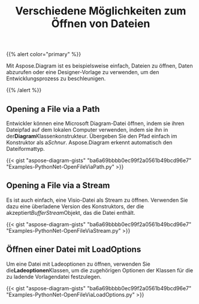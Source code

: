 ﻿---
title: Verschiedene Möglichkeiten zum Öffnen von Dateien
type: docs
weight: 10
url: /de/python-net/different-ways-to-open-files/
---
{{% alert color="primary" %}}

Mit Aspose.Diagram ist es beispielsweise einfach, Dateien zu öffnen, Daten abzurufen oder eine Designer-Vorlage zu verwenden, um den Entwicklungsprozess zu beschleunigen.

{{% /alert %}}

## **Opening a File via a Path**

 Entwickler können eine Microsoft Diagram-Datei öffnen, indem sie ihren Dateipfad auf dem lokalen Computer verwenden, indem sie ihn in der**Diagram**Klassenkonstrukteur. Übergeben Sie den Pfad einfach im Konstruktor als a*Schnur*. Aspose.Diagram erkennt automatisch den Dateiformattyp.

{{< gist "aspose-diagram-gists" "ba6a69bbbb0ec99f2a0561b49bcd96e7" "Examples-PythonNet-OpenFileViaPath.py" >}}

## **Opening a File via a Stream**

 Es ist auch einfach, eine Visio-Datei als Stream zu öffnen. Verwenden Sie dazu eine überladene Version des Konstruktors, der die akzeptiert*BufferStream*Objekt, das die Datei enthält.

{{< gist "aspose-diagram-gists" "ba6a69bbbb0ec99f2a0561b49bcd96e7" "Examples-PythonNet-OpenFileViaStream.py" >}}

## **Öffnen einer Datei mit LoadOptions**

 Um eine Datei mit Ladeoptionen zu öffnen, verwenden Sie die**Ladeoptionen**Klassen, um die zugehörigen Optionen der Klassen für die zu ladende Vorlagendatei festzulegen.

{{< gist "aspose-diagram-gists" "ba6a69bbbb0ec99f2a0561b49bcd96e7" "Examples-PythonNet-OpenFileViaLoadOptions.py" >}}


